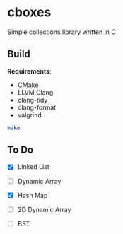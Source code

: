 # cboxes

Simple collections library written in C

## Build

**Requirements**:

- CMake
- LLVM Clang
- clang-tidy
- clang-format
- valgrind

```bash
make
```

## To Do

- [X] Linked List
- [ ] Dynamic Array
- [X] Hash Map
- [ ] 2D Dynamic Array
- [ ] BST

